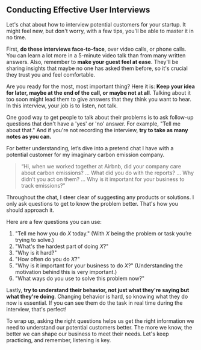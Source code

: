 ## Conducting Effective User Interviews

Let's chat about how to interview potential customers for your startup. It might feel new, but don't worry, with a few tips, you'll be able to master it in no time.

First, **do these interviews face-to-face**, over video calls, or phone calls. You can learn a lot more in a 5-minute video talk than from many written answers. Also, remember to **make your guest feel at ease**. They'll be sharing insights that maybe no one has asked them before, so it's crucial they trust you and feel comfortable.

Are you ready for the most, most important thing? Here it is: **Keep your idea for later, maybe at the end of the call, or maybe not at all**. Talking about it too soon might lead them to give answers that they think you want to hear. In this interview, your job is to listen, not talk.

One good way to get people to talk about their problems is to ask follow-up questions that don't have a 'yes' or 'no' answer. For example, "Tell me about that." And if you're not recording the interview, **try to take as many notes as you can.**

For better understanding, let’s dive into a pretend chat I have with a potential customer for my imaginary carbon emission company.
>“Hi, when we worked together at Airbnb, did your company care about carbon emissions? … What did you do with the reports? … Why didn’t you act on them? … Why is it important for your business to track emissions?”

Throughout the chat, I steer clear of suggesting any products or solutions. I only ask questions to get to know the problem better. That's how you should approach it.

Here are a few questions you can use:
1. "Tell me how you do _X_ today." (With _X_ being the problem or task you’re trying to solve.)
2. "What's the hardest part of doing _X_?"
3. "Why is it hard?"
4. "How often do you do _X_?"
5. "Why is it important for your business to do _X_?" (Understanding the motivation behind this is very important.)
6. "What ways do you use to solve this problem now?" 

Lastly, **try to understand their behavior, not just what they're saying but what they're doing**. Changing behavior is hard, so knowing what they do now is essential. If you can see them do the task in real time during the interview, that's perfect!

To wrap up, asking the right questions helps us get the right information we need to understand our potential customers better. The more we know, the better we can shape our business to meet their needs. Let's keep practicing, and remember, listening is key.
